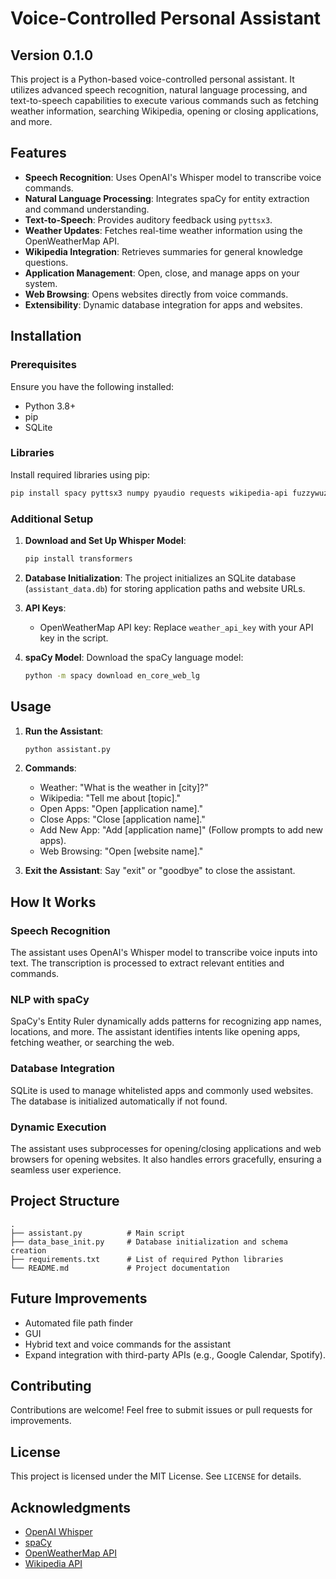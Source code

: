 # Voice-Controlled Personal Assistant
## Version 0.1.0 
This project is a Python-based voice-controlled personal assistant. It utilizes advanced speech recognition, natural language processing, and text-to-speech capabilities to execute various commands such as fetching weather information, searching Wikipedia, opening or closing applications, and more.

## Features

- **Speech Recognition**: Uses OpenAI's Whisper model to transcribe voice commands.
- **Natural Language Processing**: Integrates spaCy for entity extraction and command understanding.
- **Text-to-Speech**: Provides auditory feedback using `pyttsx3`.
- **Weather Updates**: Fetches real-time weather information using the OpenWeatherMap API.
- **Wikipedia Integration**: Retrieves summaries for general knowledge questions.
- **Application Management**: Open, close, and manage apps on your system.
- **Web Browsing**: Opens websites directly from voice commands.
- **Extensibility**: Dynamic database integration for apps and websites.

## Installation

### Prerequisites

Ensure you have the following installed:
- Python 3.8+
- pip
- SQLite

### Libraries

Install required libraries using pip:

```bash
pip install spacy pyttsx3 numpy pyaudio requests wikipedia-api fuzzywuzzy torch transformers
```

### Additional Setup

1. **Download and Set Up Whisper Model**:
   ```bash
   pip install transformers
   ```

2. **Database Initialization**:
   The project initializes an SQLite database (`assistant_data.db`) for storing application paths and website URLs.

3. **API Keys**:
   - OpenWeatherMap API key: Replace `weather_api_key` with your API key in the script.

4. **spaCy Model**:
   Download the spaCy language model:
   ```bash
   python -m spacy download en_core_web_lg
   ```

## Usage

1. **Run the Assistant**:
   ```bash
   python assistant.py
   ```

2. **Commands**:
   - Weather: "What is the weather in [city]?"
   - Wikipedia: "Tell me about [topic]."
   - Open Apps: "Open [application name]."
   - Close Apps: "Close [application name]."
   - Add New App: "Add [application name]" (Follow prompts to add new apps).
   - Web Browsing: "Open [website name]."

3. **Exit the Assistant**:
   Say "exit" or "goodbye" to close the assistant.

## How It Works

### Speech Recognition
The assistant uses OpenAI's Whisper model to transcribe voice inputs into text. The transcription is processed to extract relevant entities and commands.

### NLP with spaCy
SpaCy's Entity Ruler dynamically adds patterns for recognizing app names, locations, and more. The assistant identifies intents like opening apps, fetching weather, or searching the web.

### Database Integration
SQLite is used to manage whitelisted apps and commonly used websites. The database is initialized automatically if not found.

### Dynamic Execution
The assistant uses subprocesses for opening/closing applications and web browsers for opening websites. It also handles errors gracefully, ensuring a seamless user experience.

## Project Structure

```
.
├── assistant.py          # Main script
├── data_base_init.py     # Database initialization and schema creation
├── requirements.txt      # List of required Python libraries
└── README.md             # Project documentation
```

## Future Improvements

- Automated file path finder
- GUI
- Hybrid text and voice commands for the assistant
- Expand integration with third-party APIs (e.g., Google Calendar, Spotify).

## Contributing

Contributions are welcome! Feel free to submit issues or pull requests for improvements.

## License

This project is licensed under the MIT License. See `LICENSE` for details.

## Acknowledgments

- [OpenAI Whisper](https://github.com/openai/whisper)
- [spaCy](https://spacy.io/)
- [OpenWeatherMap API](https://openweathermap.org/api)
- [Wikipedia API](https://pypi.org/project/wikipedia-api/)
